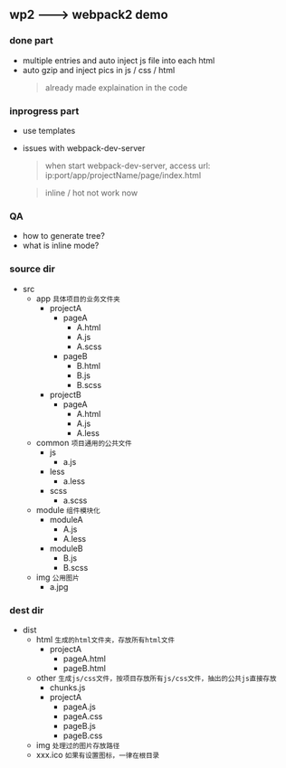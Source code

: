 ## wp2 ---> webpack2 demo

### done part
+ multiple entries and auto inject js file into each html
+ auto gzip and inject pics in js / css / html
    > already made explaination in the code

### inprogress part
+ use templates
+ issues with webpack-dev-server
    > when start webpack-dev-server, access url: ip:port/app/projectName/page/index.html

    > inline / hot not work now

### QA
+ how to generate tree?
+ what is inline mode?

### source dir
- src
    - app `具体项目的业务文件夹`
        - projectA
            - pageA
                - A.html
                - A.js
                - A.scss
            - pageB
                - B.html
                - B.js
                - B.scss
        - projectB
            - pageA
                - A.html
                - A.js
                - A.less
    - common `项目通用的公共文件`
        - js
            - a.js
        - less
            - a.less
        - scss
            - a.scss
    - module `组件模块化`
        - moduleA
            - A.js
            - A.less
        - moduleB
            - B.js
            - B.scss
    - img `公用图片`
        - a.jpg

### dest dir
- dist
    - html `生成的html文件夹，存放所有html文件`
        - projectA
            - pageA.html
            - pageB.html
    - other `生成js/css文件，按项目存放所有js/css文件，抽出的公共js直接存放`
        - chunks.js
        - projectA
            - pageA.js
            - pageA.css
            - pageB.js
            - pageB.css
    - img `处理过的图片存放路径`
    - xxx.ico `如果有设置图标，一律在根目录`



